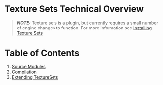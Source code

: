 # Texture Sets Technical Overview

> **_NOTE:_** Texture sets is a plugin, but currently requires a small number of engine changes to function. For more information see [Installing Texture Sets](./Installation.md)

# Table of Contents

1. [Source Modules](./Technical/SourceModules.md)
2. [Compilation](./Technical/Compilation.md)
3. [Extending TextureSets](./Technical/ExtendingTextureSets.md)
